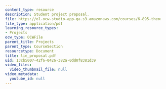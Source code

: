 ```yaml
---
content_type: resource
description: Student project proposal.
file: https://ol-ocw-studio-app-qa.s3.amazonaws.com/courses/6-895-theory-of-parallel-systems-sma-5509-fall-2003/13cb500742f60426382a0dd0f8381d39_lie_proposal.pdf
file_type: application/pdf
learning_resource_types:
- Projects
ocw_type: OCWFile
parent_title: Projects
parent_type: CourseSection
resourcetype: Document
title: lie_proposal.pdf
uid: 13cb5007-42f6-0426-382a-0dd0f8381d39
video_files:
  video_thumbnail_file: null
video_metadata:
  youtube_id: null
---
```

